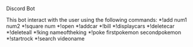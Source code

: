 Discord Bot 

This bot interact with the user using the following commands:
*!add num1 num2
*!square num
*!open
*!addcar
*!bill
*!displaycars
*!deletecar
*!deleteall
*!king nameoftheking
*!poke firstpokemon secondpokemon
*!startrock
*!search videoname
